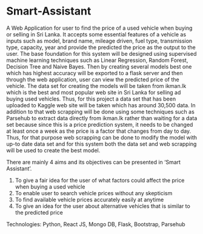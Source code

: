 # Smart-Assistant
A Web Application for user to find the price of a used vehicle when buying or selling in Sri Lanka. It accepts some essential features of a vehicle as inputs such as model, brand name, mileage driven, fuel type, transmission type, capacity, year and provide the predicted the price as the output to the user. The base foundation for this system will be designed using supervised machine learning techniques such as Linear Regression, Random Forest, Decision Tree and Naive Bayes. Then by creating several models best one which has highest accuracy will be exported to a flask server and then through the web application, user can view the predicted price of the vehicle. The data set for creating the models will be taken from ikman.lk which is the best and most popular web site in Sri Lanka for selling ad buying used vehicles. Thus, for this project a data set that has been uploaded to Kaggle web site will be taken which has around 30,500 data. In addition to that web scrapping will be done using some techniques such as Parsehub to extract data directly from ikman.lk rather than waiting for a data set because since this is a price prediction system, it needs to be changed at least once a week as the price is a factor that changes from day to day. Thus, for that purpose web scrapping can be done to modify the model with up-to date data set and for this system both the data set and web scrapping will be used to create the best model.

There are mainly 4 aims and its objectives can be presented in ‘Smart Assistant’.

01. To give a fair idea for the user of what factors could affect the price when buying a used vehicle
02. To enable user to search vehicle prices without any skepticism
03. To find available vehicle prices accurately easily at anytime
04. To give an idea for the user about alternative vehicles that is similar to the predicted price

Technologies: Python, React JS, Mongo DB, Flask, Bootstrap, Parsehub 
